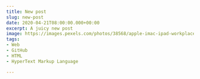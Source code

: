 ```yaml
---
title: New post
slug: new-post
date: 2020-04-21T08:00:00.000+00:00
excerpt: A juicy new post
image: https://images.pexels.com/photos/38568/apple-imac-ipad-workplace-38568.jpeg?auto=compress&cs=tinysrgb&dpr=2&h=650&w=940
tags:
- Web
- GitHub
- HTML
- HyperText Markup Language

---
```

